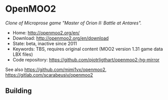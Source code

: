 # OpenMOO2

_Clone of Microprose game "Master of Orion II: Battle at Antares"._

- Home: http://openmoo2.org/en/
- Download: http://openmoo2.org/en/download
- State: beta, inactive since 2011
- Keywords: TBS, requires original content (MOO2 version 1.31 game data LBX files)
- Code repository: https://github.com/pjotrligthart/openmoo2-hg-mirror

See also https://github.com/mimi1vx/openmoo2, https://gitlab.com/scarabeusiv/openmoo2

## Building


